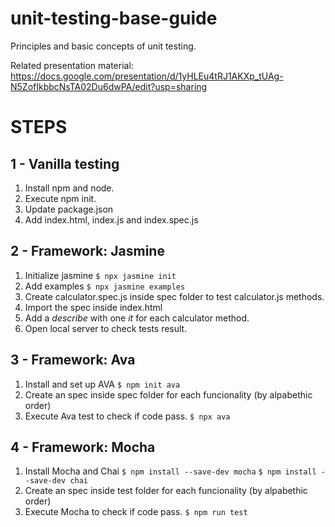 # unit-testing-base-guide
Principles and basic concepts of unit testing.

Related presentation material: https://docs.google.com/presentation/d/1yHLEu4tRJ1AKXp_tUAg-N5ZofIkbbcNsTA02Du6dwPA/edit?usp=sharing

# STEPS

## 1 - Vanilla testing

1. Install npm and node.
2. Execute npm init.
3. Update package.json
4. Add index.html, index.js and index.spec.js

## 2 - Framework: Jasmine

1. Initialize jasmine
`$ npx jasmine init`
2. Add examples
`$ npx jasmine examples`
3. Create calculator.spec.js inside spec folder to test calculator.js methods.
4. Import the spec inside index.html
5. Add a _describe_ with one _it_ for each calculator method.
6. Open local server to check tests result.

## 3 - Framework: Ava

1. Install and set up AVA
`$ npm init ava`
2. Create an spec inside spec folder for each funcionality (by alpabethic order)
3. Execute Ava test to check if code pass.
`$ npx ava`

## 4 - Framework: Mocha

1. Install Mocha and Chai
`$ npm install --save-dev mocha`
`$ npm install --save-dev chai`
2. Create an spec inside test folder for each funcionality (by alpabethic order)
3. Execute Mocha to check if code pass.
`$ npm run test`